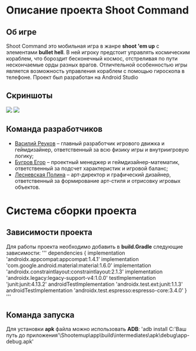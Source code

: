 # Описание проекта Shoot Command
## Об игре
Shoot Command это мобильная игра в жанре __shoot 'em up__ с элементами __bullet hell__. В ней игроку предстоит управлять космическим кораблем, что бороздит бесконечный космос, отстреливая по пути нескончаемые орды разных врагов. Отличтельной особенностью игры является возможность управления кораблем с помощью гироскопа в телефоне. Проект был разработан на Android Studio
## Скриншоты
![](https://sun9-31.userapi.com/s/v1/ig2/fiu5L7sbgxYNQAAMXaGRl2ZwHV570tGZgMl2Hkd8Q3CUteL11Md-wf6aE4mjBs1zHtaOhPdSwpy-TKWoqLqT1sym.jpg?size=738x1600&quality=95&type=album)
![](https://sun9-76.userapi.com/s/v1/ig2/scUVhEPrQiTRl22_IF6yOBOc-oyvo2Tz92GcuAkiqzU-4ChinBU-_yT6VstiasUopiBmhDBNdB8sw_VuyFA6BW4N.jpg?size=738x1600&quality=95&type=album)
## Команда разработчиков
*	[Василий Реуков](https://github.com/BasilYes) – главный разработчик игрового движка и геймдизайнер, ответственный за всю физику игры и внутриигровую логику;
*	[Бугров Егор](https://github.com/ExTimeGameing) – проектный менеджер и геймдизайнер-математик, ответственный за подсчет характеристик и игровой баланс;
*	[Лесневская Полина](https://github.com/polinalsn) – арт-директор и графический дизайнер, ответственный за формирование арт-стиля и отрисовку игровых объектов.
# Система сборки проекта
## Зависимости проекта
Для работы проекта необходимо добавить в __build.Gradle__ следующие зависимости:
'''
dependencies {
    implementation 'androidx.appcompat:appcompat:1.4.1'
    implementation 'com.google.android.material:material:1.6.0'
    implementation 'androidx.constraintlayout:constraintlayout:2.1.3'
    implementation 'androidx.legacy:legacy-support-v4:1.0.0'
    testImplementation 'junit:junit:4.13.2'
    androidTestImplementation 'androidx.test.ext:junit:1.1.3'
    androidTestImplementation 'androidx.test.espresso:espresso-core:3.4.0'
}
'''
## Команда запуска
Для установки __apk__ файла можно использовать __ADB__:
'adb install C:'Ваш путь до приложения'\Shootemup\app\build\intermediates\apk\debug\app-debug.apk'
